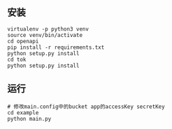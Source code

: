 ## 安装

    virtualenv -p python3 venv
    source venv/bin/activate
    cd openapi
    pip install -r requirements.txt
    python setup.py install
    cd tok
    python setup.py install

## 运行
    # 修改main.config中的bucket app的accessKey secretKey
    cd example
    python main.py
